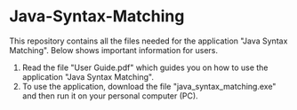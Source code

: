 # Java-Syntax-Matching
This repository contains all the files needed for the application "Java Syntax Matching". Below shows important information for users.

1. Read the file "User Guide.pdf" which guides you on how to use the application "Java Syntax Matching".
2. To use the application, download the file "java_syntax_matching.exe" and then run it on your personal computer (PC).
